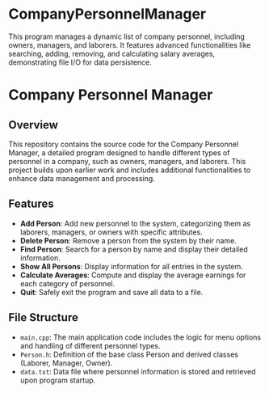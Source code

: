 # CompanyPersonnelManager
This program manages a dynamic list of company personnel, including owners, managers, and laborers. It features advanced functionalities like searching, adding, removing, and calculating salary averages, demonstrating file I/O for data persistence.

# Company Personnel Manager

## Overview
This repository contains the source code for the Company Personnel Manager, a detailed program designed to handle different types of personnel in a company, such as owners, managers, and laborers. This project builds upon earlier work and includes additional functionalities to enhance data management and processing.

## Features
- **Add Person**: Add new personnel to the system, categorizing them as laborers, managers, or owners with specific attributes.
- **Delete Person**: Remove a person from the system by their name.
- **Find Person**: Search for a person by name and display their detailed information.
- **Show All Persons**: Display information for all entries in the system.
- **Calculate Averages**: Compute and display the average earnings for each category of personnel.
- **Quit**: Safely exit the program and save all data to a file.

## File Structure
- `main.cpp`: The main application code includes the logic for menu options and handling of different personnel types.
- `Person.h`: Definition of the base class Person and derived classes (Laborer, Manager, Owner).
- `data.txt`: Data file where personnel information is stored and retrieved upon program startup.
